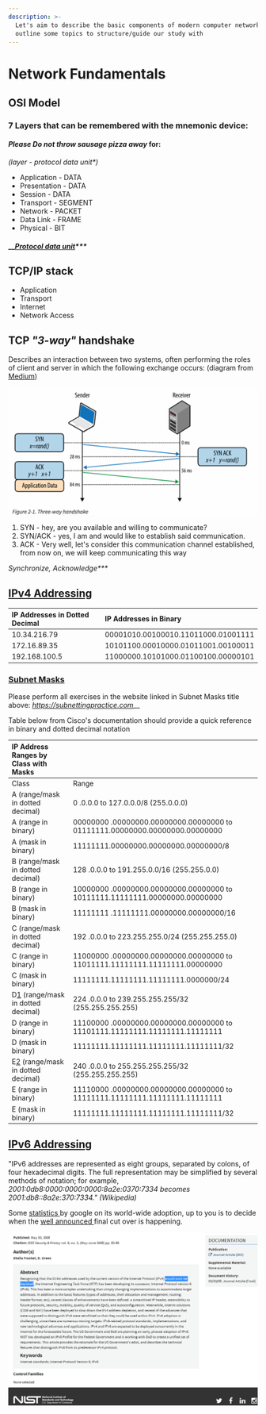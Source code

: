 ```yaml
---
description: >-
  Let's aim to describe the basic components of modern computer networking and
  outline some topics to structure/guide our study with
---
```


# Network Fundamentals

## OSI Model

### 7 Layers that can be remembered with the mnemonic device:

#### _Please Do not throw sausage pizza away_ for:

_\(layer - protocol data unit\*\)_

* Application - DATA
* Presentation - DATA
* Session - DATA
* Transport - SEGMENT
* Network - PACKET
* Data Link - FRAME
* Physical - BIT

#### \_\_[_Protocol data unit_](https://en.wikipedia.org/wiki/Protocol_data_unit)_\*\*\*_

## TCP/IP stack

* Application
* Transport
* Internet
* Network Access

## TCP _"3-way"_ handshake

Describes an interaction between two systems, often performing the roles of client and server in which the following exchange occurs: \(diagram from [Medium](https://cdn-images-1.medium.com/max/1600/1*n22QJMww4vGw_MrlZbysLg.png)\)

![](../.gitbook/assets/image%20%289%29.png)

1. SYN - hey, are you available and willing to communicate? 
2. SYN/ACK - yes, I am and would like to establish said communication.
3. ACK - Very well, let's consider this communication channel established, from now on, we will keep communicating this way

_Synchronize, Acknowledge\*\*\*_ 

## [IPv4 Addressing](https://www.cisco.com/c/en/us/support/docs/ip/routing-information-protocol-rip/13788-3.html)

| IP Addresses in Dotted Decimal | IP Addresses in Binary |
| :--- | :--- |
| 10.34.216.79 | 00001010.00100010.11011000.01001111 |
| 172.16.89.35 | 10101100.00010000.01011001.00100011 |
| 192.168.100.5 | 11000000.10101000.01100100.00000101 |

### [Subnet Masks](https://subnettingpractice.com/)

Please perform all exercises in the website linked in Subnet Masks title above: [_https://subnettingpractice.com_](https://subnettingpractice.com/)\_\_

Table below from Cisco's documentation should provide a quick reference in binary and dotted decimal notation

| IP Address Ranges by Class with Masks |  |
| :--- | :--- |
| Class | Range |
| A \(range/mask in dotted decimal\) | 0 .0.0.0 to 127.0.0.0/8 \(255.0.0.0\) |
| A \(range in binary\) | 00000000 .00000000.00000000.00000000 to 01111111.00000000.00000000.00000000 |
| A \(mask in binary\) | 11111111.00000000.00000000.00000000/8 |
| B \(range/mask in dotted decimal\) | 128 .0.0.0 to 191.255.0.0/16 \(255.255.0.0\) |
| B \(range in binary\) | 10000000 .00000000.00000000.00000000 to 10111111.11111111.00000000.00000000 |
| B \(mask in binary\) | 11111111 .11111111.00000000.00000000/16 |
| C \(range/mask in dotted decimal\) | 192 .0.0.0 to 223.255.255.0/24 \(255.255.255.0\) |
| C \(range in binary\) | 11000000 .00000000.00000000.00000000 to 11011111.11111111.11111111.00000000 |
| C \(mask in binary\) | 11111111.11111111.11111111.0000000/24 |
| D[1](https://www.cisco.com/c/en/us/td/docs/ios-xml/ios/ipaddr_ipv4/configuration/xe-3s/ipv4-xe-3s-book/configuring_ipv4_addresses.html#fntarg_1) \(range/mask in dotted decimal\) | 224 .0.0.0 to 239.255.255.255/32 \(255.255.255.255\) |
| D \(range in binary\) | 11100000 .00000000.00000000.00000000 to 11101111.11111111.11111111.11111111 |
| D \(mask in binary\) | 11111111.11111111.11111111.11111111/32 |
| E[2](https://www.cisco.com/c/en/us/td/docs/ios-xml/ios/ipaddr_ipv4/configuration/xe-3s/ipv4-xe-3s-book/configuring_ipv4_addresses.html#fntarg_2) \(range/mask in dotted decimal\) | 240 .0.0.0 to 255.255.255.255/32 \(255.255.255.255\) |
| E \(range in binary\) | 11110000 .00000000.00000000.00000000 to 11111111.11111111.11111111.11111111 |
| E \(mask in binary\) | 11111111.11111111.11111111.11111111/32 |

## [IPv6 Addressing](https://en.wikipedia.org/wiki/IPv6)

"IPv6 addresses are represented as eight groups, separated by colons, of four hexadecimal digits. The full representation may be simplified by several methods of notation; for example, _2001:0db8:0000:0000:0000:8a2e:0370:7334 becomes 2001:db8::8a2e:370:7334." \(Wikipedia\)_

Some [statistics ](https://www.google.com/intl/en/ipv6/statistics.html)by google on its world-wide adoption, up to you is to decide when the [well announced ](https://csrc.nist.gov/publications/detail/journal-article/2008/internet-protocol-version-6-ipv6)final cut over is happening.

![](../.gitbook/assets/image%20%288%29.png)

